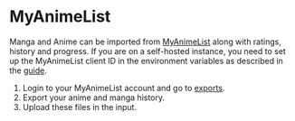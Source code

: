 # MyAnimeList

Manga and Anime can be imported from [MyAnimeList](https://myanimelist.net) along with
ratings, history and progress. If you are on a self-hosted instance, you need to set up the
MyAnimeList client ID in the environment variables as described in the
[guide](../guides/anime.md).

1. Login to your MyAnimeList account and go to
  [exports](http://myanimelist.net/panel.php?go=export).
2. Export your anime and manga history.
3. Upload these files in the input.
